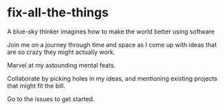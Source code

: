# fix-all-the-things

A blue-sky thinker imagines how to make the world better using software

Join me on a journey through time and space as I come up with ideas that are so crazy they might actually work.

Marvel at my astounding mental feats.

Collaborate by picking holes in my ideas, and mentioning existing projects that might fit the bill.

Go to the issues to get started.
